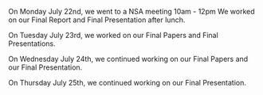 On Monday July 22nd, we went to a NSA meeting 10am - 12pm
We worked on our Final Report and Final Presentation after lunch.

On Tuesday July 23rd, we worked on our Final Papers and Final Presentations.

On Wednesday July 24th, we continued working on our Final Papers and our Final Presentation.

On Thursday July 25th, we continued working on our Final Presentation.


